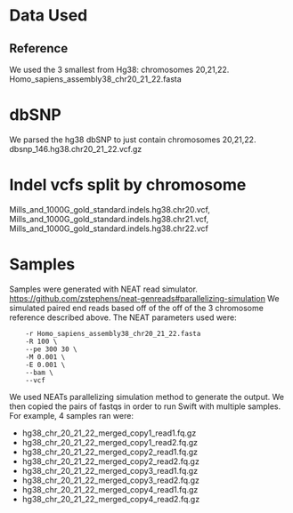 # Data Used
## Reference
We used the 3 smallest from Hg38: chromosomes 20,21,22.
Homo_sapiens_assembly38_chr20_21_22.fasta

# dbSNP
We parsed the hg38 dbSNP to just contain chromosomes 20,21,22.
dbsnp_146.hg38.chr20_21_22.vcf.gz

# Indel vcfs split by chromosome
Mills_and_1000G_gold_standard.indels.hg38.chr20.vcf, Mills_and_1000G_gold_standard.indels.hg38.chr21.vcf, Mills_and_1000G_gold_standard.indels.hg38.chr22.vcf


# Samples
Samples were generated with NEAT read simulator. https://github.com/zstephens/neat-genreads#parallelizing-simulation
We simulated paired end reads based off of the off of the 3 chromosome reference described above. The NEAT parameters used were:

```
	-r Homo_sapiens_assembly38_chr20_21_22.fasta
	-R 100 \
	--pe 300 30 \
	-M 0.001 \
	-E 0.001 \
	--bam \
	--vcf
```
We used NEATs parallelizing simulation method to generate the output.
We then copied the pairs of fastqs in order to run Swift with multiple samples. For example, 4 samples ran were:
* hg38_chr_20_21_22_merged_copy1_read1.fq.gz
* hg38_chr_20_21_22_merged_copy1_read2.fq.gz
* hg38_chr_20_21_22_merged_copy2_read1.fq.gz
* hg38_chr_20_21_22_merged_copy2_read2.fq.gz
* hg38_chr_20_21_22_merged_copy3_read1.fq.gz
* hg38_chr_20_21_22_merged_copy3_read2.fq.gz
* hg38_chr_20_21_22_merged_copy4_read1.fq.gz
* hg38_chr_20_21_22_merged_copy4_read2.fq.gz





